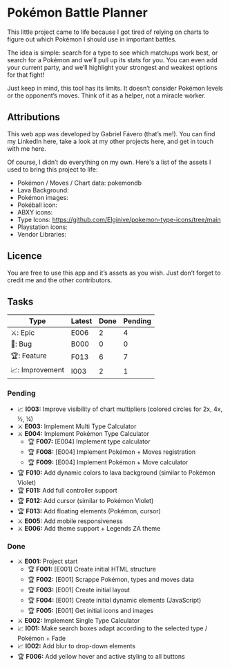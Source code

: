 # Pokémon Battle Planner
This little project came to life because I got tired of relying on charts to figure out which Pokémon I should use in important battles. 

The idea is simple: search for a type to see which matchups work best, or search for a Pokémon and we’ll pull up its stats for you. You can even add your current party, and we’ll highlight your strongest and weakest options for that fight!

Just keep in mind, this tool has its limits. It doesn’t consider Pokémon levels or the opponent’s moves. Think of it as a helper, not a miracle worker.

## Attributions
This web app was developed by Gabriel Fávero (that’s me!). You can find my LinkedIn here, take a look at my other projects here, and get in touch with me here.

Of course, I didn’t do everything on my own. Here's a list of the assets I used to bring this project to life:
- Pokémon / Moves / Chart data: pokemondb
- Lava Background:
- Pokémon images:
- Pokéball icon:
- ABXY icons:
- Type Icons: https://github.com/Elginive/pokemon-type-icons/tree/main
- Playstation icons:
- Vendor Libraries: 


## Licence
You are free to use this app and it’s assets as you wish. Just don’t forget to credit me and the other contributors.

## Tasks

| Type            | Latest | Done | Pending |
| --------------- |--------|------|---------|
| ⚔️: Epic        | E006   | 2    | 4       |
| 🐞: Bug         | B000   | 0    | 0       |
| 🏆: Feature     | F013   | 6    | 7       |
| 📈: Improvement | I003   | 2    | 1       |

### Pending
- 📈 **I003:** Improve visibility of chart multipliers (colored circles for 2x, 4x, ½, ¼)
- ⚔️ **E003:** Implement Multi Type Calculator
- ⚔️ **E004:** Implement Pokémon Type Calculator
    - 🏆 **F007:** [E004] Implement type calculator
    - 🏆 **F008:** [E004] Implement Pokémon + Moves registration
    - 🏆 **F009:** [E004] Implement Pokémon + Move calculator
- 🏆 **F010:** Add dynamic colors to lava background (similar to Pokémon Violet)
- 🏆 **F011:** Add full controller support
- 🏆 **F012:** Add cursor (similar to Pokémon Violet)
- 🏆 **F013:** Add floating elements (Pokémon, cursor)
- ⚔️ **E005:** Add mobile responsiveness
- ⚔️ **E006:** Add theme support + Legends ZA theme

### Done
- ⚔️ **E001:** Project start
    - 🏆 **F001:** [E001] Create initial HTML structure
    - 🏆 **F002:** [E001] Scrappe Pokémon, types and moves data
    - 🏆 **F003:** [E001] Create initial layout
    - 🏆 **F004:** [E001] Create initial dynamic elements (JavaScript)
    - 🏆 **F005:** [E001] Get initial icons and images
- ⚔️ **E002:** Implement Single Type Calculator
- 📈 **I001:**  Make search boxes adapt according to the selected type / Pokémon + Fade
- 📈 **I002:** Add blur to drop-down elements
- 🏆 **F006:** Add yellow hover and active styling to all buttons